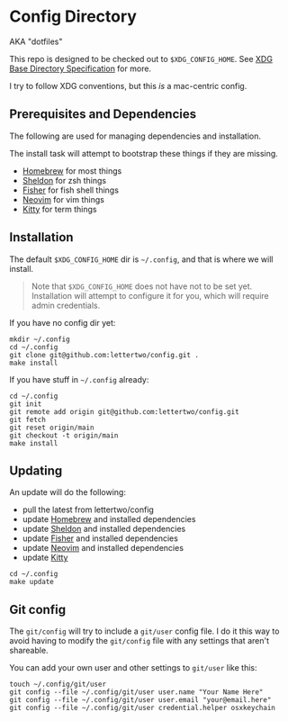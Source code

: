 # Config Directory

AKA "dotfiles"

This repo is designed to be checked out to `$XDG_CONFIG_HOME`.
See [XDG Base Directory Specification] for more.

I try to follow XDG conventions, but this _is_ a mac-centric config.

## Prerequisites and Dependencies

The following are used for managing dependencies and installation.

The install task will attempt to bootstrap these things if they are missing.

- [Homebrew] for most things
- [Sheldon] for zsh things
- [Fisher] for fish shell things
- [Neovim] for vim things
- [Kitty] for term things

## Installation

The default `$XDG_CONFIG_HOME` dir is `~/.config`,
and that is where we will install.

> Note that `$XDG_CONFIG_HOME` does not have not to be set yet.
> Installation will attempt to configure it for you, which will
> require admin credentials.

If you have no config dir yet:

```shell
mkdir ~/.config
cd ~/.config
git clone git@github.com:lettertwo/config.git .
make install
```

If you have stuff in `~/.config` already:

```shell
cd ~/.config
git init
git remote add origin git@github.com:lettertwo/config.git
git fetch
git reset origin/main
git checkout -t origin/main
make install
```

## Updating

An update will do the following:

- pull the latest from lettertwo/config
- update [Homebrew] and installed dependencies
- update [Sheldon] and installed dependencies
- update [Fisher] and installed dependencies
- update [Neovim] and installed dependencies
- update [Kitty]

```shell
cd ~/.config
make update
```

## Git config

The `git/config` will try to include a `git/user` config file.
I do it this way to avoid having to modify the `git/config` file
with any settings that aren't shareable.

You can add your own user and other settings to `git/user` like this:

```shell
touch ~/.config/git/user
git config --file ~/.config/git/user user.name "Your Name Here"
git config --file ~/.config/git/user user.email "your@email.here"
git config --file ~/.config/git/user credential.helper osxkeychain
```

[XDG Base Directory Specification]: https://specifications.freedesktop.org/basedir-spec/basedir-spec-latest.html
[Homebrew]: https://brew.sh
[Sheldon]: https://sheldon.cli.rs
[Fisher]: https://github.com/jorgebucaran/fisher
[Neovim]: https://neovim.io/
[Kitty]: https://sw.kovidgoyal.net/kitty/
